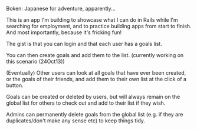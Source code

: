 Boken: Japanese for adventure, apparently...

This is an app I'm building to showcase what I can do in Rails while I'm searching for employment, and to practice building apps from start to finish. And most importantly, because it's fricking fun!

The gist is that you can login and that each user has a goals list.

You can then create goals and add them to the list. (currently working on this scenario (24Oct13))

(Eventually) Other users can look at all goals that have ever been created, or the goals of their friends, and add them to their own list at the click of a button.

Goals can be created or deleted by users, but will always remain on the global list for others to check out and add to their list if they wish.

Admins can permanently delete goals from the global list (e.g. if they are duplicates/don't make any sense etc) to keep things tidy.